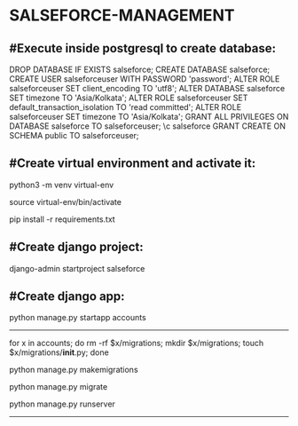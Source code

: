# SALSEFORCE-MANAGEMENT
#Execute inside postgresql to create database:
---------------------------------------------------------------------------------
DROP DATABASE IF EXISTS salseforce;
CREATE DATABASE salseforce;
CREATE USER salseforceuser WITH PASSWORD 'password';
ALTER ROLE salseforceuser SET client_encoding TO 'utf8';
ALTER DATABASE salseforce SET timezone TO 'Asia/Kolkata';
ALTER ROLE salseforceuser SET default_transaction_isolation TO 'read committed';
ALTER ROLE salseforceuser SET timezone TO 'Asia/Kolkata';
GRANT ALL PRIVILEGES ON DATABASE salseforce TO salseforceuser;
\c salseforce
GRANT CREATE ON SCHEMA public TO salseforceuser;


#Create virtual environment and activate it:
---------------------------------------------------------------------------------
python3 -m venv virtual-env

source virtual-env/bin/activate

pip install -r requirements.txt


#Create django project:
---------------------------------------------------------------------------------
django-admin startproject salseforce


#Create django app:
---------------------------------------------------------------------------------
python manage.py startapp accounts


---------------------------------------------------------------------------------
for x in accounts; do rm -rf $x/migrations; mkdir $x/migrations; touch $x/migrations/__init__.py; done

python manage.py makemigrations

python manage.py migrate

python manage.py runserver


---------------------------------------------------------------------------------

